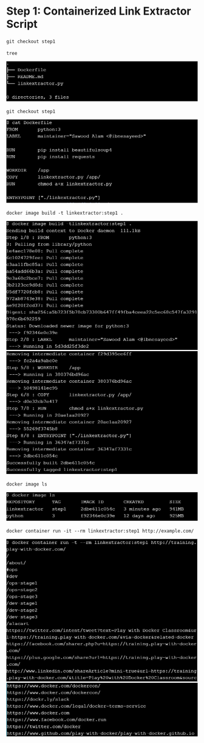 # Step 1: Containerized Link Extractor Script

``git checkout step1``

``tree``

![](../minggu-11/images/image6.jpg)

``git checkout step1``

![](../minggu-11/images/image7.jpg)

``docker image build -t linkextractor:step1 .``

![](../minggu-11/images/image8.jpg)
![](../minggu-11/images/image9.jpg)

``docker image ls``

![](../minggu-11/images/image10.jpg)

``docker container run -it --rm linkextractor:step1 http://example.com/``

![](../minggu-11/images/image11.jpg)
![](../minggu-11/images/image12.jpg)

